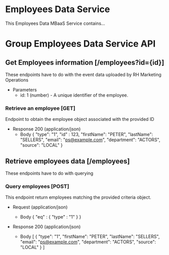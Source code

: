 # Employees Data Service

This Employees Data MBaaS Service contains...

# Group Employees Data Service API

## Get Employees information [/employees?id={id}]
These endpoints have to do with the event data uploaded by RH Marketing Operations

+ Parameters
    + id: 1 (number) - A unique identifier of the employee.

### Retrieve an employee [GET]
Endpoint to obtain the employee object associated with the provided ID
+ Response 200 (application/json)
    + Body
            {
                "type": "1",
                "id" : 123,
                "firstName": "PETER",
                "lastName": "SELLERS",
                "email": "ps@example.com",
                "department": "ACTORS",
                "source": "LOCAL"
            }

## Retrieve employees data [/employees]
These endpoints have to do with querying

### Query employees [POST]
This endpoint return employees matching the provided criteria object.

+ Request (application/json)
    + Body
            {
               "eq" : {
                 "type" : "1"
               }
            }

+ Response 200 (application/json)
    + Body
            [
                {
                    "type": "1",
                    "firstName": "PETER",
                    "lastName": "SELLERS",
                    "email": "ps@example.com",
                    "department": "ACTORS",
                    "source": "LOCAL"
                }
            ]
